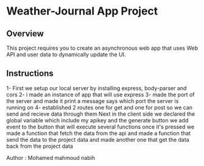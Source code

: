 # Weather-Journal App Project

## Overview
This project requires you to create an asynchronous web app that uses Web API and user data to dynamically update the UI. 

## Instructions

1- First we setup our local server by installing express, body-parser and cors 
2- i made an instance of app that will use express
3- made the port of the server and made it print a message says which port the server is running on
4- established 2 routes one for get and one for post so we can send and recieve data through them
Next in the client side 
we declared the global variable which include my apikey and the generate button
we add event to the button that will execute several functions once it's pressed
we made a function that fetch the data from the api
and made a function that send the data to the project data
and made another one that get the data back from the project data

Author : Mohamed mahmoud nabih
